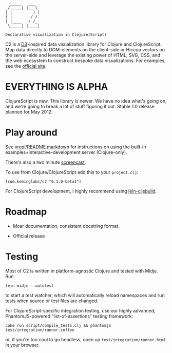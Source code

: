 
      _____   ___  
     / ____| |__ \ 
    | |         ) |
    | |        / / 
    | |____   / /_ 
     \_____| |____|

    Declarative visualization in Clojure(Script)


C2 is a [D3](http://mbostock.github.com/d3)-inspired data visualization library for Clojure and ClojureScript.
Map data directly to DOM-elements on the client-side or Hiccup vectors on the server-side and leverage the existing power of HTML, SVG, CSS, and the web ecosystem to construct bespoke data visualizations.
For examples, see the [official site](http://keminglabs.com/c2/).


EVERYTHING IS ALPHA
===================

ClojureScript is new.
This library is newer.
We have no idea what's going on, and we're going to break a lot of stuff figuring it out.
Stable 1.0 release planned for May 2012.

Play around
===========

See [vrepl/README.markdown](https://github.com/lynaghk/c2/blob/master/vrepl/README.markdown) for instructions on using the built-in examples+interactive-development server (Clojure-only).

There's also a two minute [screencast](https://www.youtube.com/watch?v=Urg79FmQnYs).

To use from Clojure/ClojureScript add this to your `project.clj`:

    [com.keminglabs/c2 "0.1.0-beta1"]

For ClojureScript development, I highly recommend using [lein-cljsbuild](https://github.com/emezeske/lein-cljsbuild).

Roadmap
=======

+ Moar documentation, consistent docstring format.

+ Official release


Testing
=======

Most of C2 is written in platform-agnostic Clojure and tested with Midje.
Run

    lein midje --autotest

to start a test watcher, which will automatically reload namespaces and run tests when source or test files are changed.   

For ClojureScript-specific integration testing, use our highly advanced, PhantomJS-powered "list-of-assertions" testing framework:

    cake run script/compile_tests.clj && phantomjs test/integration/runner.coffee

or, if you're too cool to go headless, open up `test/integration/runner.html` in your browser.
